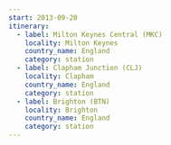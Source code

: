 ```yaml
---
start: 2013-09-20
itinerary:
  - label: Milton Keynes Central (MKC)
    locality: Milton Keynes
    country_name: England
    category: station
  - label: Clapham Junction (CLJ)
    locality: Clapham
    country_name: England
    category: station
  - label: Brighton (BTN)
    locality: Brighton
    country_name: England
    category: station
---
```

